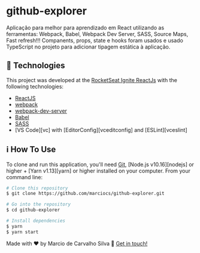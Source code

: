 # github-explorer
Aplicação para melhor para aprendizado em React utilizando as ferramentas: Webpack, Babel, Webpack Dev Server, SASS, Source Maps, Fast refresh!!! Companents, props, state e hooks foram usados e usado TypeScript no projeto para adicionar tipagem estática à aplicação.

## :rocket: Technologies

This project was developed at the [RocketSeat Ignite ReactJs](https://rocketseat.com.br) with the following technologies:

-  [ReactJS](https://reactjs.org/)
-  [webpack](https://webpack.js.org/)
-  [webpack-dev-server](https://webpack.js.org/)
-  [Babel](https://babeljs.io/)
-  [SASS](https://sass-lang.com/)
-  [VS Code][vc] with [EditorConfig][vceditconfig] and [ESLint][vceslint]

## :information_source: How To Use

To clone and run this application, you'll need [Git](https://git-scm.com), [Node.js v10.16][nodejs] or higher + [Yarn v1.13][yarn] or higher installed on your computer. From your command line:

```bash
# Clone this repository
$ git clone https://github.com/marciocs/github-explorer.git

# Go into the repository
$ cd github-explorer

# Install dependencies
$ yarn 
$ yarn start

```

Made with ♥ by Marcio de Carvalho Silva :wave: [Get in touch!](https://www.linkedin.com/in/marcio-carvalho-silva-a92ab5186/)
